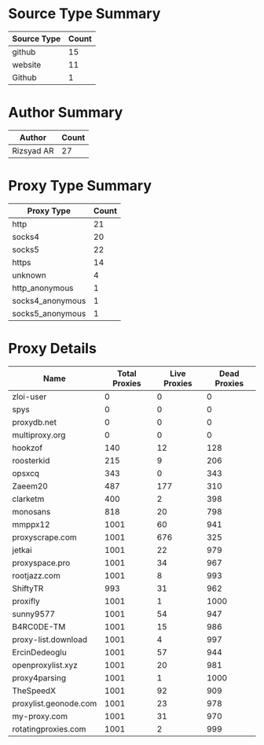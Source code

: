 # Source Type Summary

| Source Type | Count |
|-------------|-------|
| github | 15 |
| website | 11 |
| Github | 1 |


# Author Summary

| Author | Count |
|--------|-------|
| Rizsyad AR | 27 |


# Proxy Type Summary

| Proxy Type | Count |
|------------|-------|
| http | 21 |
| socks4 | 20 |
| socks5 | 22 |
| https | 14 |
| unknown | 4 |
| http_anonymous | 1 |
| socks4_anonymous | 1 |
| socks5_anonymous | 1 |


# Proxy Details

| Name | Total Proxies | Live Proxies | Dead Proxies |
|------|---------------|--------------|---------------|
| zloi-user | 0 | 0 | 0 |
| spys | 0 | 0 | 0 |
| proxydb.net | 0 | 0 | 0 |
| multiproxy.org | 0 | 0 | 0 |
| hookzof | 140 | 12 | 128 |
| roosterkid | 215 | 9 | 206 |
| opsxcq | 343 | 0 | 343 |
| Zaeem20 | 487 | 177 | 310 |
| clarketm | 400 | 2 | 398 |
| monosans | 818 | 20 | 798 |
| mmppx12 | 1001 | 60 | 941 |
| proxyscrape.com | 1001 | 676 | 325 |
| jetkai | 1001 | 22 | 979 |
| proxyspace.pro | 1001 | 34 | 967 |
| rootjazz.com | 1001 | 8 | 993 |
| ShiftyTR | 993 | 31 | 962 |
| proxifly | 1001 | 1 | 1000 |
| sunny9577 | 1001 | 54 | 947 |
| B4RC0DE-TM | 1001 | 15 | 986 |
| proxy-list.download | 1001 | 4 | 997 |
| ErcinDedeoglu | 1001 | 57 | 944 |
| openproxylist.xyz | 1001 | 20 | 981 |
| proxy4parsing | 1001 | 1 | 1000 |
| TheSpeedX | 1001 | 92 | 909 |
| proxylist.geonode.com | 1001 | 23 | 978 |
| my-proxy.com | 1001 | 31 | 970 |
| rotatingproxies.com | 1001 | 2 | 999 |
